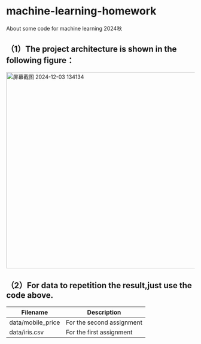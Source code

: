 # machine-learning-homework
About some code for machine learning 2024秋
## （1）The project architecture is shown in the following figure：
<img width="523" alt="屏幕截图 2024-12-03 134134" src="https://github.com/user-attachments/assets/9b87a343-d02d-4fd7-9ebb-9422c413e6a7">

## （2）For data to repetition the result,just use the code above.
| Filename | Description |
| ----------- | ----------- |
| data/mobile_price | For the second assignment |
| data/iris.csv | For the first assignment |

